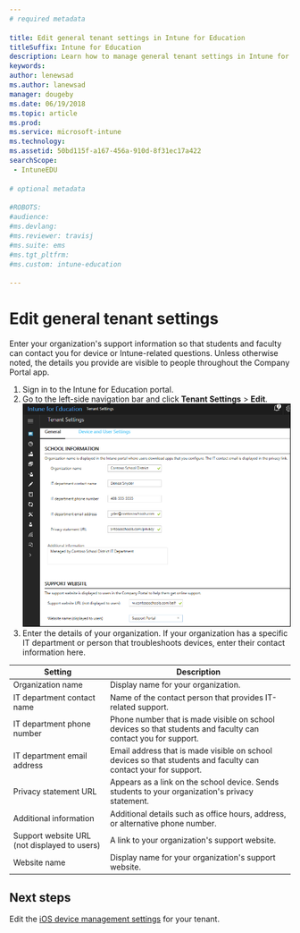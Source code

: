 ```yaml
---
# required metadata

title: Edit general tenant settings in Intune for Education
titleSuffix: Intune for Education
description: Learn how to manage general tenant settings in Intune for Education.
keywords:
author: lenewsad
ms.author: lanewsad
manager: dougeby
ms.date: 06/19/2018
ms.topic: article
ms.prod:
ms.service: microsoft-intune
ms.technology:
ms.assetid: 50bd115f-a167-456a-910d-8f31ec17a422
searchScope:
 - IntuneEDU

# optional metadata

#ROBOTS:
#audience:
#ms.devlang:
#ms.reviewer: travisj
#ms.suite: ems
#ms.tgt_pltfrm:
#ms.custom: intune-education

---
```


# Edit general tenant settings
Enter your organization's support information so that students and faculty can contact you for device or Intune-related questions. Unless otherwise noted, the details you provide are visible to people throughout the Company Portal app.

1. Sign in to the Intune for Education portal. 
2. Go to the left-side navigation bar and click **Tenant Settings** > **Edit**.![Screenshot of the "Tenant Settings" option in Intune for Education console showing school, support website, and other information. ](./media/tenant-001-settings-screen.png)
3. Enter the details of your organization. If your organization has a specific IT department or person that troubleshoots devices, enter their contact information here.

|Setting |Description  |
|---------|---------|
|Organization name     |  Display name for your organization.|
|IT department contact name    | Name of the contact person that provides IT-related support.        |         
|IT department phone number   | Phone number that is made visible on school devices so that students and faculty can contact you for support.        |        
|IT department email address     | Email address that is made visible on school devices so that students and faculty can contact your for support.        |        
|Privacy statement URL    |  Appears as a link on the school device. Sends students to your organization's privacy statement.       |        
|Additional information     | Additional details such as office hours, address, or alternative phone number.        |   
|Support website URL (not displayed to users)| A link to your organization's support website.        |       
|Website name | Display name for your organization's support website.        |  

## Next steps
Edit the [iOS device management settings](setup-ios-device-management.md) for your tenant.

